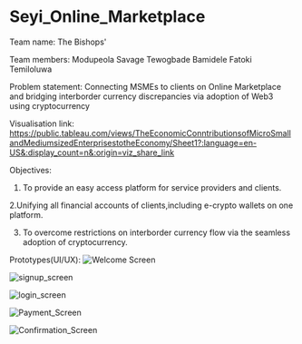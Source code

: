 # Seyi_Online_Marketplace

Team name: The Bishops'

Team members: 
Modupeola Savage
Tewogbade Bamidele
Fatoki Temiloluwa

Problem statement: Connecting MSMEs to clients on Online Marketplace and bridging interborder  currency discrepancies via adoption of Web3 using cryptocurrency

Visualisation link: https://public.tableau.com/views/TheEconomicConntributionsofMicroSmallandMediumsizedEnterprisestotheEconomy/Sheet1?:language=en-US&:display_count=n&:origin=viz_share_link

Objectives:
1. To provide an easy access platform for service providers and clients.

2.Unifying all financial accounts of clients,including e-crypto wallets on one platform. 

3. To overcome restrictions on interborder currency flow via the seamless adoption of cryptocurrency.

Prototypes(UI/UX): 
![Welcome Screen](https://user-images.githubusercontent.com/81900836/145800208-41c5e0cc-0c6d-4e67-ba86-e8a6d1e88ad9.png)

![signup_screen](https://user-images.githubusercontent.com/81900836/145800487-ef11326a-2bb8-49c6-aeb5-9a1b5b66b956.png)


![login_screen](https://user-images.githubusercontent.com/81900836/145800514-6dd2e507-1f18-47ed-ac3d-ae0d93f19b0c.png)

![Payment_Screen](https://user-images.githubusercontent.com/81900836/145800546-24f26cde-2265-44dc-8530-ad6a62797250.png)

![Confirmation_Screen](https://user-images.githubusercontent.com/81900836/145800574-4ec9cbde-af84-4d6f-b424-7b2ae513a900.png)

